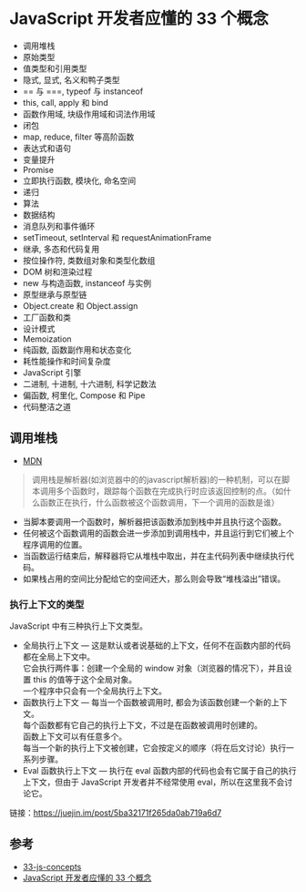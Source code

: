 # JavaScript 开发者应懂的 33 个概念


- 调用堆栈
- 原始类型
- 值类型和引用类型
- 隐式, 显式, 名义和鸭子类型
- == 与 ===, typeof 与 instanceof
- this, call, apply 和 bind
- 函数作用域, 块级作用域和词法作用域
- 闭包
- map, reduce, filter 等高阶函数
- 表达式和语句
- 变量提升
- Promise
- 立即执行函数, 模块化, 命名空间
- 递归
- 算法
- 数据结构
- 消息队列和事件循环
- setTimeout, setInterval 和 requestAnimationFrame
- 继承, 多态和代码复用
- 按位操作符, 类数组对象和类型化数组
- DOM 树和渲染过程
- new 与构造函数, instanceof 与实例
- 原型继承与原型链
- Object.create 和 Object.assign
- 工厂函数和类
- 设计模式
- Memoization
- 纯函数, 函数副作用和状态变化
- 耗性能操作和时间复杂度
- JavaScript 引擎
- 二进制, 十进制, 十六进制, 科学记数法
- 偏函数, 柯里化, Compose 和 Pipe
- 代码整洁之道

## 调用堆栈
- [MDN](https://developer.mozilla.org/zh-CN/docs/Glossary/Call_stack)
>调用栈是解析器(如浏览器中的的javascript解析器)的一种机制，可以在脚本调用多个函数时，跟踪每个函数在完成执行时应该返回控制的点。（如什么函数正在执行，什么函数被这个函数调用，下一个调用的函数是谁）  
- 当脚本要调用一个函数时，解析器把该函数添加到栈中并且执行这个函数。
- 任何被这个函数调用的函数会进一步添加到调用栈中，并且运行到它们被上个程序调用的位置。
- 当函数运行结束后，解释器将它从堆栈中取出，并在主代码列表中继续执行代码。
- 如果栈占用的空间比分配给它的空间还大，那么则会导致“堆栈溢出”错误。

### 执行上下文的类型
JavaScript 中有三种执行上下文类型。

- 全局执行上下文 — 这是默认或者说基础的上下文，任何不在函数内部的代码都在全局上下文中。  
  它会执行两件事：创建一个全局的 window 对象（浏览器的情况下），并且设置 this 的值等于这个全局对象。  
  一个程序中只会有一个全局执行上下文。
- 函数执行上下文 — 每当一个函数被调用时, 都会为该函数创建一个新的上下文。  
  每个函数都有它自己的执行上下文，不过是在函数被调用时创建的。  
  函数上下文可以有任意多个。  
  每当一个新的执行上下文被创建，它会按定义的顺序（将在后文讨论）执行一系列步骤。
- Eval 函数执行上下文 — 执行在 eval 函数内部的代码也会有它属于自己的执行上下文，但由于 JavaScript 开发者并不经常使用 eval，所以在这里我不会讨论它。

链接：https://juejin.im/post/5ba32171f265da0ab719a6d7

## 参考
- [33-js-concepts](https://github.com/leonardomso/33-js-concepts)
- [JavaScript 开发者应懂的 33 个概念](https://juejin.im/entry/5bc9aae56fb9a05d20687bf3)

